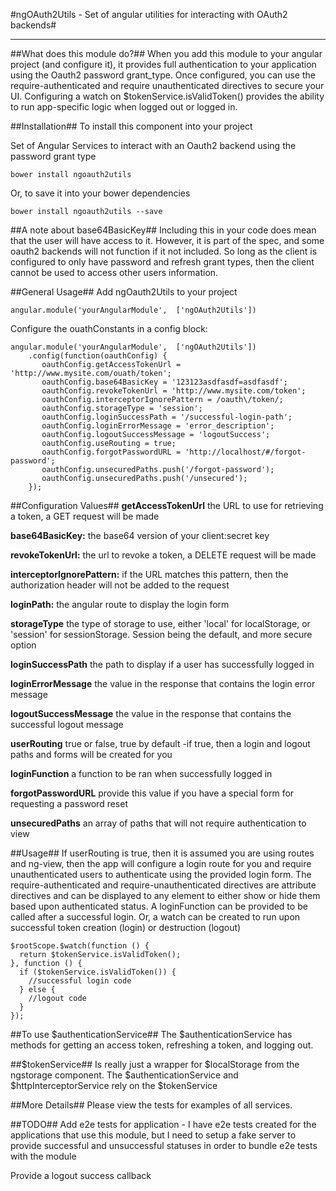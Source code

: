#ngOAuth2Utils - Set of angular utilities for interacting with OAuth2 backends#

---
##What does this module do?##
When you add this module to your angular project (and configure it), it provides full authentication to your application using the Oauth2 password grant_type.
Once configured, you can use the require-authenticated and require unauthenticated directives to secure your UI.  Configuring a watch on $tokenService.isValidToken() provides the ability to run app-specific logic when logged out or logged in.

##Installation##
To install this component into your project

Set of Angular Services to interact with an Oauth2 backend using the password grant type

    bower install ngoauth2utils

Or, to save it into your bower dependencies

    bower install ngoauth2utils --save
    
##A note about base64BasicKey##
Including this in your code does mean that the user will have access to it.  However, it is part of the spec, and some oauth2 backends will not function if it not included.  So long as the client is configured to only have password and refresh grant types, then the client cannot be used to access other users information.

##General Usage##
Add ngOauth2Utils to your project
    
    angular.module('yourAngularModule',  ['ngOAuth2Utils'])

Configure the ouathConstants in a config block:

    angular.module('yourAngularModule',  ['ngOAuth2Utils'])
        .config(function(oauthConfig) {
           oauthConfig.getAccessTokenUrl = 'http://www.mysite.com/ouath/token';
           oauthConfig.base64BasicKey = '123123asdfasdf=asdfasdf';
           oauthConfig.revokeTokenUrl = 'http://www.mysite.com/token';
           oauthConfig.interceptorIgnorePattern = /oauth\/token/;           
           oauthConfig.storageType = 'session';
           oauthConfig.loginSuccessPath = '/successful-login-path';
           oauthConfig.loginErrorMessage = 'error_description';
           oauthConfig.logoutSuccessMessage = 'logoutSuccess';           
           oauthConfig.useRouting = true;           
           oauthConfig.forgotPasswordURL = 'http://localhost/#/forgot-password';
           oauthConfig.unsecuredPaths.push('/forgot-password');
           oauthConfig.unsecuredPaths.push('/unsecured');
        });

##Configuration Values##
**getAccessTokenUrl** the URL to use for retrieving a token, a GET request will be made

**base64BasicKey:** the base64 version of your client:secret key

**revokeTokenUrl:** the url to revoke a token, a DELETE request will be made

**interceptorIgnorePattern:** if the URL matches this pattern, then the authorization header will not be added to the request

**loginPath:** the angular route to display the login form

**storageType** the type of storage to use, either 'local' for localStorage, or 'session' for sessionStorage.  Session being the default, and more secure option

**loginSuccessPath** the path to display if a user has successfully logged in

**loginErrorMessage** the value in the response that contains the login error message

**logoutSuccessMessage** the value in the response that contains the successful logout message

**userRouting** true or false, true by default -if true, then a login and logout paths and forms will be created for you

**loginFunction** a function to be ran when successfully logged in

**forgotPasswordURL** provide this value if you have a special form for requesting a password reset

**unsecuredPaths** an array of paths that will not require authentication to view

##Usage##
If userRouting is true, then it is assumed you are using routes and ng-view, then the app will configure a login route for you and require unauthenticated users to authenticate using the provided login form.
The require-authenticated and require-unauthenticated directives are attribute directives and can be displayed to any element to either show or hide them based upon authenticated status. 
A loginFunction can be provided to be called after a successful login.  Or, a watch can be created to run upon successful token creation (login) or destruction (logout)
    
    $rootScope.$watch(function () {
      return $tokenService.isValidToken();
    }, function () {
      if ($tokenService.isValidToken()) {
        //successful login code
      } else {
        //logout code
      }
    });

##To use $authenticationService##
The $authenticationService has methods for getting an access token, refreshing a token, and logging out.

##$tokenService##
Is really just a wrapper for $localStorage from the ngstorage component.  The $authenticationService and $httpInterceptorService rely on the $tokenService
 
##More Details##
Please view the tests for examples of all services.

##TODO##
Add e2e tests for application - I have e2e tests created for the applications that use this module, but I need to setup a fake server to provide successful and unsuccessful statuses in order to bundle e2e tests with the module
 
Provide a logout success callback



    
